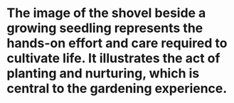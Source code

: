 # The image of the shovel beside a growing seedling represents the hands-on effort and care required to cultivate life. It illustrates the act of planting and nurturing, which is central to the gardening experience.​
